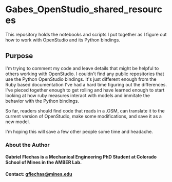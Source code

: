 # Gabes_OpenStudio_shared_resources
 This repository holds the notebooks and scripts I put together as I figure out how to work with OpenStudio and its Python bindings.

## Purpose
I'm trying to comment my code and leave details that might be helpful to others working with OpenStudio. I couldn't find any public repositories that use the Python OpenStudio bindings. It's just different enough from the Ruby based documentation I've had a hard time figuring out the differences. I've pieced together enough to get rolling and have learned enough to start looking at how ruby measures interact with models and immitate the behavior with the Python bindings.

So far, readers should find code that reads in a .OSM, can translate it to the current version of OpenStudio, make some modifications, and save it as a new model. 

I'm hoping this will save a few other people some time and headache.

### About the Author
#### Gabriel Flechas is a Mechanical Engineering PhD Student at Colorado School of Mines in the AMBER Lab.
#### Contact: gflechas@mines.edu
